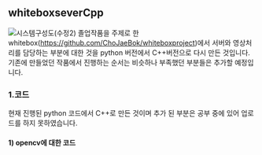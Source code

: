 ## whiteboxseverCpp   
![시스템구성도(수정2)](https://user-images.githubusercontent.com/60215726/80072142-ca073700-8580-11ea-8667-8c79b89a1a78.png)
 졸업작품을 주제로 한 whitebox(https://github.com/ChoJaeBok/whiteboxproject)에서 서버와 영상처리를 담당하는 부분에 대한 것을 python 버전에서 C++버전으로 다시 만든 것입니다.
기존에 만들었던 작품에서 진행하는 순서는 비슷하나 부족했던 부분들은 추가할 예정입니다.   
   
### 1.코드
 현재 진행된 python 코드에서 C++로 만든 것이며 추가 된 부분은 공부 중에 있어 업로드를 하지 못하였습니다.
 
 #### 1) opencv에 대한 코드 
